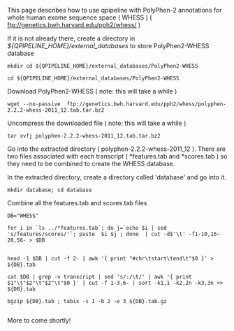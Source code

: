 

This page describes how to use qpipeline with PolyPhen-2 annotations for whole human exome sequence space ( WHESS ) ( ftp://genetics.bwh.harvard.edu/pph2/whess/ )


If it is not already there, create a directory in *${QPIPELINE_HOME}/external_databases* to store PolyPhen2-WHESS database
```
mkdir cd ${QPIPELINE_HOME}/external_databases/PolyPhen2-WHESS

cd ${QPIPELINE_HOME}/external_databases/PolyPhen2-WHESS
```

Download PolyPhen2-WHESS ( note: this will take a while )
```
wget --no-passive  ftp://genetics.bwh.harvard.edu/pph2/whess/polyphen-2.2.2-whess-2011_12.tab.tar.bz2
```

Uncompress the downloaded file ( note: this will take a while )
```
tar xvfj polyphen-2.2.2-whess-2011_12.tab.tar.bz2
```

Go into the extracted directory ( polyphen-2.2.2-whess-2011_12 ).  There are two files associated with each transcript ( *features.tab and *scores.tab ) so they need to be combined to create the WHESS database.

In the extracted directory, create a directory called 'database' and go into it.
```
mkdir database; cd database
```
Combine all the features.tab and scores.tab files
```
DB="WHESS"

for i in `ls ../*features.tab`; do j=`echo $i | sed 's/features/scores/'`; paste  $i $j ; done  | cut -d$'\t' -f1-10,16-20,56- > $DB


head -1 $DB | cut -f 2- | awk '{ print "#chr\tstart\tend\t"$0 }' > ${DB}.tab

cat $DB | grep -v transcript | sed 's/:/\t/' | awk '{ print $1"\t"$2"\t"$2"\t"$0 }' | cut -f 1-3,6- | sort -k1,1 -k2,2n -k3,3n >> ${DB}.tab

bgzip ${DB}.tab ; tabix -s 1 -b 2 -e 3 ${DB}.tab.gz


```

More to come shortly!


